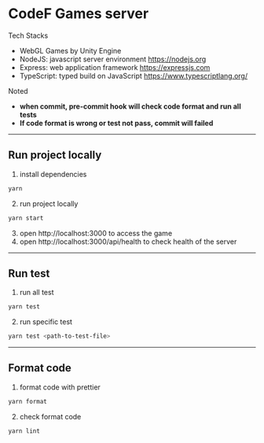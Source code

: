 # CodeF Games server

Tech Stacks

- WebGL Games by Unity Engine
- NodeJS: javascript server environment https://nodejs.org
- Express: web application framework https://expressjs.com
- TypeScript: typed build on JavaScript https://www.typescriptlang.org/

Noted

- **when commit, pre-commit hook will check code format and run all tests**
- **If code format is wrong or test not pass, commit will failed**

---

## Run project locally

1. install dependencies

```zsh
yarn
```

2. run project locally

```zsh
yarn start
```

3. open http://localhost:3000 to access the game
4. open http://localhost:3000/api/health to check health of the server

---

## Run test

1. run all test

```zsh
yarn test
```

2. run specific test

```zsh
yarn test <path-to-test-file>
```

---

## Format code

1. format code with prettier

```zsh
yarn format
```

2. check format code

```zsh
yarn lint
```
